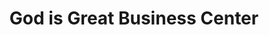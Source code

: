 ---
title: "God is Great Business Center"
url: /gbarnga/god-is-great-business-center/
shop: Lebensmittel
---